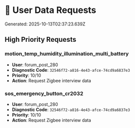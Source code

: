 # 📧 User Data Requests

Generated: 2025-10-13T02:37:23.639Z

## High Priority Requests

### motion_temp_humidity_illumination_multi_battery
- **User**: forum_post_280
- **Diagnostic Code**: `32546f72-a816-4e43-afce-74cd9a6837e3`
- **Priority**: 10/10
- **Action**: Request Zigbee interview data

### sos_emergency_button_cr2032
- **User**: forum_post_280
- **Diagnostic Code**: `32546f72-a816-4e43-afce-74cd9a6837e3`
- **Priority**: 10/10
- **Action**: Request Zigbee interview data

